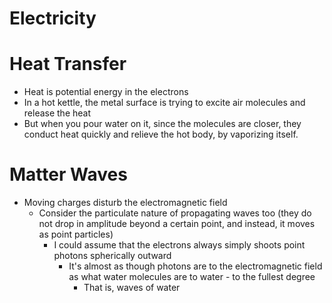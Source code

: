 # Electricity

# Heat Transfer
- Heat is potential energy in the electrons
- In a hot kettle, the metal surface is trying to excite air molecules and release the heat
- But when you pour water on it, since the molecules are closer, they conduct heat quickly and relieve the hot body, by vaporizing itself.
# Matter Waves
- Moving charges disturb the electromagnetic field
	- Consider the particulate nature of propagating waves too (they do not drop in amplitude beyond a certain point, and instead, it moves as point particles)
		- I could assume that the electrons always simply shoots point photons spherically outward
			- It's almost as though photons are to the electromagnetic field as what water molecules are to water - to the fullest degree
				- That is, waves of water 